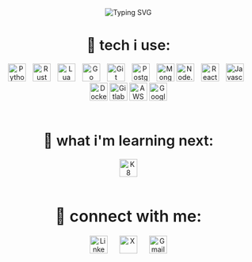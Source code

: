 <!-- Typing SVG Animation -->
<div style="text-align: center; margin-bottom: 30px;">
  <a href="https://git.io/typing-svg" style="text-decoration: none;">
    <img src="https://readme-typing-svg.demolab.com?font=Cascadia+Code+Mono&duration=786&pause=1000&color=48FF23&width=435&lines=hi.+my+name+is+darshan...;i+am+a+software+engineer+from+mumbai...;thanks+for+visiting+my+profile..." alt="Typing SVG">
  </a>
</div>

<!-- Tech Icons Section -->
<div style="text-align: center; margin-bottom: 60px;">
  <h2 style="font-size: 1.8rem; font-weight: 600; margin-bottom: 20px;">🔧 tech i use:</h2>
  <img src="https://img.icons8.com/color/48/000000/python.png" alt="Python" style="width: 36px; margin-right: 10px;" />
  <img src="https://img.icons8.com/?size=100&id=U41Than0pWOW&format=png&color=FFFFFF" alt="Rust" style="width: 36px; margin-right: 10px;" />
  <img src="https://img.icons8.com/?size=100&id=utx96pPa33XK&format=png&color=FFFFFF" alt="Lua" style="width: 36px; margin-right: 10px;" />
  <img src="https://img.icons8.com/color/48/000000/golang.png" alt="Go" style="width: 36px; margin-right: 10px;" />
  <img src="https://img.icons8.com/color/48/000000/git.png" alt="Git" style="width: 36px; margin-right: 10px;" />
  <img src="https://img.icons8.com/?size=100&id=38561&format=png&color=000000" alt="PostgreSQL" style="width: 36px; margin-right: 10px;" />
  <img src="https://img.icons8.com/?size=100&id=74402&format=png&color=000000" alt="MongoDB" style="width: 36px;" />
  <img src="https://img.icons8.com/?size=100&id=FQlr_bFSqEdG&format=png&color=FFFFFF" alt="Node.js" style="width: 36px; margin-right: 10px;" />
  <img src="https://img.icons8.com/ultraviolet/40/000000/react.png" alt="React" style="width: 36px; margin-right: 10px;" />
  <img src="https://img.icons8.com/?size=100&id=39854&format=png&color=FAB005" alt="Javascript" style="width: 36px; margin-right: 10px;" />
  <img src="https://img.icons8.com/?size=100&id=22801&format=png&color=228BE6" alt="Docker" style="width: 36px;" />
  <img src="https://img.icons8.com/?size=100&id=34886&format=png&color=000000" alt="Gitlab" style="width: 36px;" />
  <img src="https://img.icons8.com/?size=100&id=VoXRGxL3ekkk&format=png&color=FFFFFF" alt="AWS" style="width: 36px;" />
  <img src="https://img.icons8.com/?size=100&id=20774&format=png&color=000000" alt="Google Cloud" style="width: 36px;" />
</div>

<div style="text-align: center; margin-bottom: 60px;">
  <h2 style="font-size: 1.8rem; font-weight: 600; margin-bottom: 20px;">🔧 what i'm learning next:</h2>
    <img src="https://img.icons8.com/?size=100&id=cvzmaEA4kC0o&format=png&color=000000" alt="K8" style="width: 36px;" />
</div>

<!-- Connect with me Section -->
<div style="text-align: center; margin-bottom: 60px;">
  <h2 style="font-size: 2rem; font-weight: 600; margin-bottom: 20px;">💬 connect with me:</h2>
  <a href="https://www.linkedin.com/in/darshanaware/" style="text-decoration: none;">
    <img src="https://img.icons8.com/?size=100&id=8808&format=png&color=228BE6" alt="LinkedIn" style="width: 36px; margin-right: 20px;" />
  </a>
  <a href="https://x.com/dawwshan" style="text-decoration: none;">
    <img src="https://img.icons8.com/?size=100&id=110895&format=png&color=FFFFFF" alt="X" style="width: 36px; margin-right: 20px;" />
  </a>
  <a href="mailto:d.awarewdev263@gmail.com" style="text-decoration: none;">
    <img src="https://img.icons8.com/?size=100&id=P7UIlhbpWzZm&format=png&color=000000" alt="Gmail" style="width: 36px;" />
  </a>
</div>
